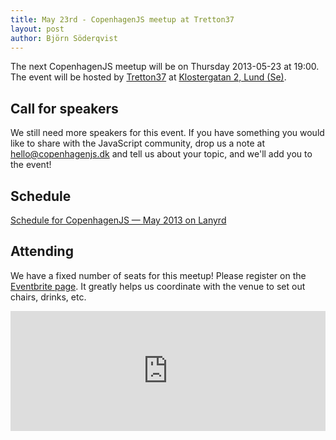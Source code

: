 ```yaml
---
title: May 23rd - CopenhagenJS meetup at Tretton37
layout: post
author: Björn Söderqvist
---
```


The next CopenhagenJS meetup will be on Thursday 2013-05-23 at 19:00. The event will be hosted by [Tretton37](http://tretton37.se/) at [Klostergatan 2, Lund (Se)](http://goo.gl/maps/eMBV5).

## Call for speakers

We still need more speakers for this event. If you have something you would like to share with the JavaScript community, drop us a note at <hello@copenhagenjs.dk> and tell us about your topic, and we'll add you to the event!


## Schedule

<div class="lanyrd-target-schedule">
    <a href="http://lanyrd.com/2013/copenhagenjs-may/schedule/"
        class="lanyrd-schedule"
        data-lanyrd-abstracts
        data-lanyrd-truncateabstracts="50"
        data-lanyrd-speakers
        data-lanyrd-speakerlabels>
        Schedule for CopenhagenJS — May 2013 on Lanyrd
    </a>
</div>

## Attending

We have a fixed number of seats for this meetup! Please register on the [Eventbrite page](http://copenhagenjs-tretton37.eventbrite.com/). It greatly helps us coordinate with the venue to set out chairs, drinks, etc. 
<iframe src="http://www.eventbrite.com/tickets-external?eid=6447002157&amp;ref=etckt" frameborder="0" marginwidth="5" marginheight="5" scrolling="auto" width="100%" height="192"></iframe>

